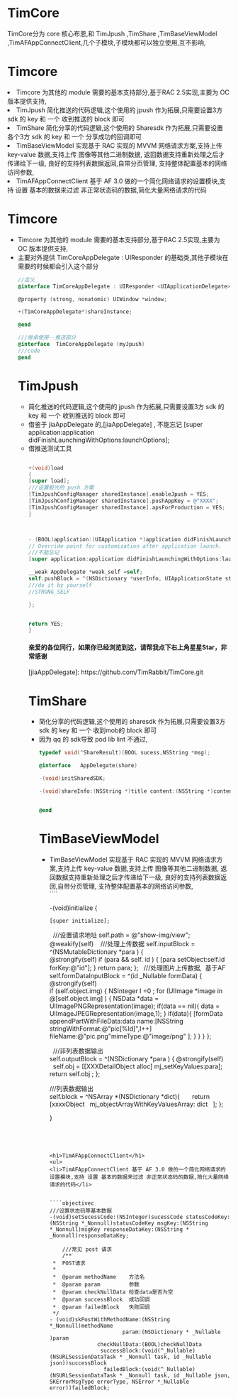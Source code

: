 # TimCore
TimCore分为 core 核心布恩,和 TimJpush ,TimShare ,TimBaseViewModel ,TimAFAppConnectClient,几个子模块,子模块都可以独立使用,互不影响,
<h1>Timcore</h1>
<li>Timcore 为其他的 module 需要的基本支持部分,基于RAC 2.5实现,主要为 OC 版本提供支持,</li>
<li>TimJpush 简化推送的代码逻辑,这个使用的 jpush 作为拓展,只需要设置3方 sdk 的 key 和 一个 收到推送的 block 即可</li>
<li>TimShare 简化分享的代码逻辑,这个使用的  Sharesdk 作为拓展,只需要设置 各个3方 sdk 的 key 和 一个 分享成功的回调即可</li>
<li>TimBaseViewModel 实现基于 RAC 实现的 MVVM 网络请求方案,支持上传 key-value 数据,支持上传 图像等其他二进制数据, 返回数据支持重新处理之后才传递给下一级, 良好的支持列表数据返回,自带分页管理, 支持整体配置基本的网络访问参数,</li>
<li>TimAFAppConnectClient 基于 AF 3.0 做的一个简化网络请求的设置模块,支持 设置 基本的数据来过滤 非正常状态码的数据,简化大量网络请求的代码</li>





<h1>Timcore</h1>
<ul>
<li>Timcore 为其他的 module 需要的基本支持部分,基于RAC 2.5实现,主要为 OC 版本提供支持,</li>
<li>主要对外提供 TimCoreAppDelegate : UIResponder <UIApplicationDelegate>的基础类,其他子模块在需要的时候都会引入这个部分</li>

````objectivec
//定义
@interface TimCoreAppDelegate : UIResponder <UIApplicationDelegate>

@property (strong, nonatomic) UIWindow *window;

+(TimCoreAppDelegate*)shareInstance;

@end

///继承使用--推送部分
@interface  TimCoreAppDelegate (myJpush)
///code
@end
````


<h1>TimJpush</h1>
<ul>
<li>简化推送的代码逻辑,这个使用的 jpush 作为拓展,只需要设置3方 sdk 的 key 和 一个 收到推送的 block 即可</li>
<li>借鉴于 jiaAppDelegate 的,[jiaAppDelegate] , 不能忘记   [super application:application didFinishLaunchingWithOptions:launchOptions];
</li>
<li>借推送测试工具 <https://github.com/KnuffApp/Knuff></li>

````objectivec

+(void)load
{
[super load];
///设置极光的 push 方案
[TimJpushConfigManager sharedInstance].enableJpush = YES;
[TimJpushConfigManager sharedInstance].pushAppKey = @"XXXX";
[TimJpushConfigManager sharedInstance].apsForProduction = YES;
}



- (BOOL)application:(UIApplication *)application didFinishLaunchingWithOptions:(NSDictionary *)launchOptions {
// Override point for customization after application launch.
///不能忘记
[super application:application didFinishLaunchingWithOptions:launchOptions];

__weak AppDelegate *weak_self =self;
self.pushBlock = ^(NSDictionary *userInfo, UIApplicationState state){
///do it by yourself
//STRONG_SELF

};


return YES;
}
````

<h4>亲爱的各位同行，如果你已经浏览到这，请帮我点下右上角星星Star，非常感谢</h4>
[jiaAppDelegate]: https://github.com/TimRabbit/TimCore.git





<h1>TimShare</h1>
<ul>
<li>简化分享的代码逻辑,这个使用的 sharesdk 作为拓展,只需要设置3方 sdk 的 key 和 一个 收到mob的 block 即可</li>
<li>因为 qq 的 sdk导致 pod lib lint 不通过,</li>

````objectivec
typedef void(^ShareResult)(BOOL sucess,NSString *msg);

@interface   AppDelegate(share)

-(void)initSharedSDK;

-(void)shareInfo:(NSString *)title content:(NSString *)content image:(id)image  url:(NSString *)url actionSheet:(UIView *)actionSheet onShareStateChanged:(ShareResult)shareStateChangedHandler;


@end
````



<h1>TimBaseViewModel</h1>
<ul>
<li>TimBaseViewModel 实现基于 RAC 实现的 MVVM 网络请求方案,支持上传 key-value 数据,支持上传 图像等其他二进制数据, 返回数据支持重新处理之后才传递给下一级, 良好的支持列表数据返回,自带分页管理, 支持整体配置基本的网络访问参数, </li>
````

-(void)initialize
{
    
    [super initialize];
    
    ///设置请求地址
    self.path = @"show-img/view";
    @weakify(self)
    ///处理上传数据
    self.inputBlock = ^(NSMutableDictionary *para ) {    
        @strongify(self)
        if (para && self. id     ) {
            [para setObject:self.id forKey:@"id"];
        }
        return para;
    };
    ///处理图片上传数据,  基于AF
    self.formDataInputBlock = ^(id <AFMultipartFormData>  _Nullable formData) {
       @strongify(self)    
        if (self.object.img) {
           NSInteger I =0 ;
            for (UIImage *image  in @[self.object.img] ) {
               NSData *data  = UIImagePNGRepresentation(image);
                if(data == nil){
                    data  = UIImageJPEGRepresentation(image,1);
                }
                if(data){
                  [formData appendPartWithFileData:data name:[NSString stringWithFormat:@"pic[%ld]",I++] fileName:@"pic.png"mimeType:@"image/png" ];
                }
            }
       }
    };
    
    ///非列表数据输出  
    self.outputBlock = ^(NSDictionary *para ) {
        @strongify(self)
        self.obj = [[XXXDetailObject  alloc]  mj_setKeyValues:para];
        return self.obj ;
    };

  ///列表数据输出  
     self.block = ^NSArray *(NSDictionary *dict){
        return  [xxxxObject   mj_objectArrayWithKeyValuesArray: dict   ];
    };
    
}
````




<h1>TimAFAppConnectClient</h1>
<ul>
<li>TimAFAppConnectClient 基于 AF 3.0 做的一个简化网络请求的设置模块,支持 设置 基本的数据来过滤 非正常状态码的数据,简化大量网络请求的代码</li>


````objectivec
///设置状态码等基本数据
-(void)setSucessCode:(NSInteger)sucessCode statusCodeKey:(NSString *_Nonnull)statusCodeKey msgKey:(NSString *_Nonnull)msgKey responseDataKey:(NSString * _Nonnull)responseDataKey;
    
    ///常见 post 请求
    /**
 *  POST请求
 *
 *  @param methodName    方法名
 *  @param param         参数
 *  @param checkNullData 检查data是否为空
 *  @param successBlock  成功回调
 *  @param failedBlock   失败回调
 */
- (void)skPostWithMethodName:(NSString *_Nonnull)methodName
                       param:(NSDictionary * _Nullable )param
               checkNullData:(BOOL)checkNullData
                successBlock:(void(^_Nullable)(NSURLSessionDataTask * _Nonnull task, id _Nullable json))successBlock
                 failedBlock:(void(^_Nullable)(NSURLSessionDataTask * _Nonnull task, id _Nullable json, SKErrorMsgType errorType, NSError *_Nullable error))failedBlock;
````


